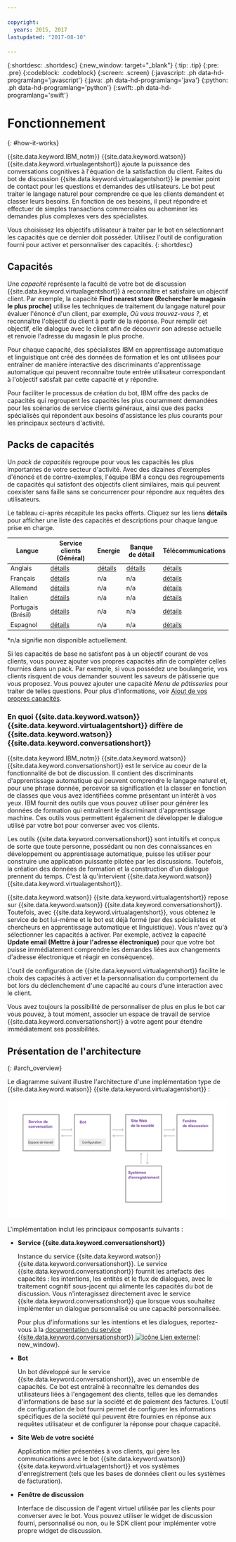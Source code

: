 ```yaml
---

copyright:
  years: 2015, 2017
lastupdated: "2017-08-10"

---
```


{:shortdesc: .shortdesc}
{:new_window: target="_blank"}
{:tip: .tip}
{:pre: .pre}
{:codeblock: .codeblock}
{:screen: .screen}
{:javascript: .ph data-hd-programlang='javascript'}
{:java: .ph data-hd-programlang='java'}
{:python: .ph data-hd-programlang='python'}
{:swift: .ph data-hd-programlang='swift'}

# Fonctionnement
{: #how-it-works}

{{site.data.keyword.IBM_notm}} {{site.data.keyword.watson}} {{site.data.keyword.virtualagentshort}} ajoute la puissance des conversations cognitives à l'équation de la satisfaction du client. Faites du bot de discussion {{site.data.keyword.virtualagentshort}} le premier point de contact pour les questions et demandes des utilisateurs. Le bot peut traiter le langage naturel pour comprendre ce que les clients demandent et classer leurs besoins. En fonction de ces besoins, il peut répondre et effectuer de simples transactions commerciales ou acheminer les demandes plus complexes vers des spécialistes.

Vous choisissez les objectifs utilisateur à traiter par le bot en sélectionnant les capacités que ce dernier doit posséder. Utilisez l'outil de configuration fourni pour activer et personnaliser des capacités.
{: shortdesc}

## Capacités

Une *capacité* représente la faculté de votre bot de discussion {{site.data.keyword.virtualagentshort}} à reconnaître et satisfaire un objectif client. Par exemple, la capacité **Find nearest store (Rechercher le magasin le plus proche)** utilise les techniques de traitement du langage naturel pour évaluer l'énoncé d'un client, par exemple, *Où vous trouvez-vous ?*, et reconnaître l'objectif du client à partir de la réponse. Pour remplir cet objectif, elle dialogue avec le client afin de découvrir son adresse actuelle et renvoie l'adresse du magasin le plus proche.

Pour chaque capacité, des spécialistes IBM en apprentissage automatique et
linguistique ont créé des données de formation et les ont utilisées pour entraîner de
manière interactive des discriminants d'apprentissage automatique qui peuvent reconnaître
toute entrée utilisateur correspondant à l'objectif satisfait par cette capacité et y
répondre.

Pour faciliter le processus de création du bot, IBM offre des packs de capacités qui regroupent les capacités les plus couramment demandées pour les scénarios de service clients généraux, ainsi que des packs spécialisés qui répondent aux besoins d'assistance les plus courants pour les principaux secteurs d'activité.

## Packs de capacités

Un *pack de capacités* regroupe pour vous les capacités les plus importantes de votre secteur d'activité. Avec des dizaines d'exemples d'énoncé et de contre-exemples, l'équipe IBM a conçu des
regroupements de capacités qui satisfont des objectifs client similaires, mais qui peuvent coexister sans faille sans se concurrencer pour répondre
aux requêtes des utilisateurs.

Le tableau ci-après récapitule les packs offerts. Cliquez sur les liens **détails** pour afficher une liste des capacités et descriptions pour chaque langue prise en charge.

| Langue | Service clients (Général) | Energie  | Banque de détail | Télécommunications   |
|----------|----------------------------|---------|----------------|---------|
| Anglais  | [détails](capabilities_list_general.html)   | [détails](capabilities_list_energy.html) | [détails](capabilities_list_banking.html)        | [détails](capabilities_list_telco.html) |
| Français   | [détails](capabilities_list_general_fr.html)   | n/a     | n/a            | [détails](capabilities_list_telco_fr.html) |
| Allemand   | [détails](capabilities_list_general_de.html) | n/a     | n/a            | [détails](capabilities_list_telco_de.html) |
| Italien | [détails](capabilities_list_general_it.html) | n/a | n/a | [détails](capabilities_list_telco_it.html) |
| Portugais (Brésil) | [détails](capabilities_list_general_pt-br.html)   | n/a     | n/a            | [détails](capabilities_list_telco_pt-br.html) |
| Espagnol | [détails](capabilities_list_general_es.html)   | n/a     | n/a            | [détails](capabilities_list_telco_es.html) |

*n/a signifie non disponible actuellement.

Si les capacités de base ne satisfont pas à un objectif courant de vos clients, vous pouvez ajouter vos propres capacités afin de compléter celles fournies dans un pack. Par exemple, si vous possédez une boulangerie, vos clients risquent de vous demander souvent les saveurs de pâtisserie que vous proposez. Vous pouvez ajouter une capacité *Menu de pâtisseries* pour traiter de telles questions. Pour plus d'informations, voir [Ajout de vos propres capacités](add-custom-capabilities.html).

### En quoi {{site.data.keyword.watson}} {{site.data.keyword.virtualagentshort}} diffère de {{site.data.keyword.watson}} {{site.data.keyword.conversationshort}}

{{site.data.keyword.IBM_notm}} {{site.data.keyword.watson}} {{site.data.keyword.conversationshort}} est le service au coeur de la fonctionnalité de bot de discussion. Il contient des discriminants d'apprentissage automatique qui peuvent comprendre le langage naturel et,
pour une phrase donnée, percevoir sa signification et la classer en fonction de classes
que vous avez identifiées comme présentant un intérêt à vos yeux. IBM fournit des outils
que vous pouvez utiliser pour générer les données de formation qui entraînent le
discriminant d'apprentissage machine. Ces outils vous permettent également de développer le dialogue utilisé par votre bot pour converser avec vos clients.

Les outils {{site.data.keyword.conversationshort}} sont intuitifs et conçus
de sorte que toute personne, possédant ou non des connaissances en développement ou
apprentissage automatique, puisse les utiliser pour construire une application puissante pilotée par les discussions. Toutefois, la création des données de formation et la construction d'un dialogue prennent du temps. C'est là qu'intervient {{site.data.keyword.watson}} {{site.data.keyword.virtualagentshort}}.

{{site.data.keyword.watson}} {{site.data.keyword.virtualagentshort}} repose sur {{site.data.keyword.watson}} {{site.data.keyword.conversationshort}}. Toutefois, avec {{site.data.keyword.virtualagentshort}}, vous obtenez le service de bot lui-même et le bot est déjà formé (par des spécialistes
et chercheurs en apprentissage automatique et linguistique). Vous n'avez qu'à sélectionner les capacités à activer. Par exemple, activez la capacité **Update email (Mettre à jour l'adresse électronique)** pour que votre
bot puisse immédiatement comprendre les demandes liées aux changements d'adresse électronique et réagir en conséquence).

L'outil de configuration de {{site.data.keyword.virtualagentshort}} facilite le choix des capacités à activer et la personnalisation du comportement du bot lors du déclenchement d'une capacité au cours d'une interaction avec le client.

Vous avez toujours la possibilité de personnaliser de plus en plus le bot car vous pouvez, à tout moment, associer un espace de travail de service {{site.data.keyword.conversationshort}} à votre agent pour étendre immédiatement ses possibilités.

## Présentation de l'architecture 
{: #arch_overview}

Le diagramme suivant illustre l'architecture d'une implémentation type de {{site.data.keyword.watson}} {{site.data.keyword.virtualagentshort}} :

![Présentation de l'architecture](images/arch-overview.png)

L'implémentation inclut les principaux composants suivants :

- **Service {{site.data.keyword.conversationshort}}**

    Instance du service {{site.data.keyword.watson}} {{site.data.keyword.conversationshort}}. Le service {{site.data.keyword.conversationshort}} fournit les artefacts des capacités : les intentions, les entités et le flux de dialogues, avec le traitement cognitif sous-jacent qui alimente les capacités du bot de discussion. Vous n'interagissez directement avec le service {{site.data.keyword.conversationshort}} que lorsque vous souhaitez implémenter un dialogue personnalisé ou une capacité personnalisée.

    Pour plus d'informations sur les intentions et les dialogues, reportez-vous à la [documentation du service {{site.data.keyword.conversationshort}} ![icône Lien externe](../../icons/launch-glyph.svg "icône Lien externe")](https://console.bluemix.net/docs/services/conversation/index.html#about "icône Lien externe"){: new_window}.

- **Bot**

    Un bot développé sur le service {{site.data.keyword.conversationshort}}, avec un ensemble de capacités. Ce bot est entraîné à reconnaître les demandes des utilisateurs liées à l'engagement des clients, telles que les demandes d'informations de base sur la société et de paiement des factures. L'outil de configuration de bot fourni permet de configurer les informations spécifiques de la société qui peuvent être fournies en réponse aux requêtes utilisateur et de configurer la réponse pour chaque capacité.

- **Site Web de votre société**

    Application métier présentées à vos clients, qui gère les communications avec le bot {{site.data.keyword.watson}} {{site.data.keyword.virtualagentshort}} et vos systèmes d'enregistrement (tels que les bases de données client ou les systèmes de facturation).

- **Fenêtre de discussion**

    Interface de discussion de l'agent virtuel utilisée par les clients pour converser avec le bot. Vous pouvez utiliser le widget de discussion fourni, personnalisé ou non, ou le SDK client pour implémenter votre propre widget de discussion.
